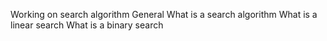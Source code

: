 Working on search algorithm
General
What is a search algorithm
What is a linear search
What is a binary search
